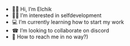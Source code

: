 - 🐱‍👤 Hi, I’m Elchik
- 🐱‍🐉 I’m interested in selfdevelopment
- 💻 I’m currently learning how to start my work
- ☎ I’m looking to collaborate on discord
- 🏹 How to reach me in no way?)

<!---
eliya72/eliya72 is a ✨ special ✨ repository because its `README.md` (this file) appears on your GitHub profile.
You can click the Preview link to take a look at your changes.
--->
